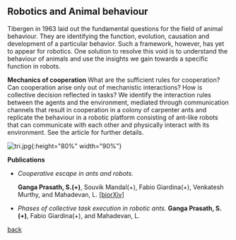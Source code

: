 ## Robotics and Animal behaviour
Tibergen in 1963 laid out the fundamental questions for the field of animal behaviour. They are identifying the function, evolution, causation and development of a particular behavior. Such a framework, however, has yet to appear for robotics. One solution to resolve this void is to understand the behaviour of animals and use the insights we gain towards a specific function in robots.

**Mechanics of cooperation**
What are the sufficient rules for cooperation? Can cooperation arise only out of mechanistic interactions? How is collective decision reflected in tasks? We identify the interaction rules between the agents and the environment, mediated through communication channels that result in cooperation in a colony of carpenter ants and replicate the behaviour in a robotic platform consisting of ant-like robots that can communicate with each other and physically interact with its environment. See the article for further details.

![tri.jpg]({{site.baseurl}}/tri.jpg){:height="80%" width="90%"}

**Publications**

* _Cooperative escape in ants and robots._

	**Ganga Prasath, S.(+)**, Souvik Mandal(+), Fabio Giardina(+), Venkatesh Murthy, and Mahadevan, L. [[biorXiv]](https://doi.org/10.1101/2021.07.12.451633)

* _Phases of collective task execution in robotic ants._ **Ganga Prasath, S.(+)**, Fabio Giardina(+), and Mahadevan, L.

[back](./research)

